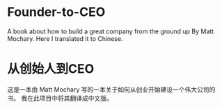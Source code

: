 # Founder-to-CEO
A book about how to build a great company from the ground up By Matt Mochary.
Here I translated it to Chinese.

# 从创始人到CEO
这是一本由 Matt Mochary 写的一本关于如何从创业开始建设一个伟大公司的书。
我在此项目中将其翻译成中文版。
